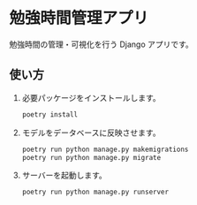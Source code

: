 # 勉強時間管理アプリ

勉強時間の管理・可視化を行う Django アプリです。

## 使い方

1. 必要パッケージをインストールします。

   ```sh
   poetry install
   ```

1. モデルをデータベースに反映させます。

   ```sh
   poetry run python manage.py makemigrations
   poetry run python manage.py migrate
   ```

1. サーバーを起動します。

   ```sh
   poetry run python manage.py runserver
   ```
